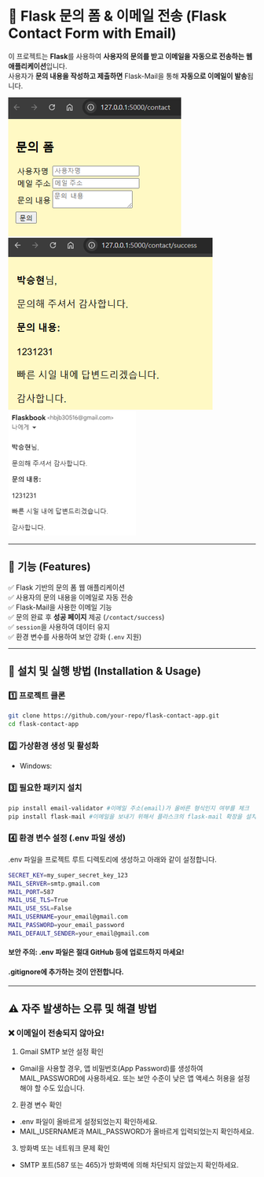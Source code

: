 # 📩 Flask 문의 폼 & 이메일 전송 (Flask Contact Form with Email)

이 프로젝트는 **Flask**를 사용하여 **사용자의 문의를 받고 이메일을 자동으로 전송하는 웹 애플리케이션**입니다.  
사용자가 **문의 내용을 작성하고 제출하면** Flask-Mail을 통해 **자동으로 이메일이 발송**됩니다.

![문의 폼 스크린샷](images/contact_form.png)  
![폼 스크린샷2](images/contact_form2.png)
![gmail](images/contact_form3.png)

---

## 🚀 기능 (Features)
✅ Flask 기반의 문의 폼 웹 애플리케이션  
✅ 사용자의 문의 내용을 이메일로 자동 전송  
✅ Flask-Mail을 사용한 이메일 기능  
✅ 문의 완료 후 **성공 페이지** 제공 (`/contact/success`)  
✅ `session`을 사용하여 데이터 유지  
✅ 환경 변수를 사용하여 보안 강화 (`.env` 지원)  

---

## 🔧 설치 및 실행 방법 (Installation & Usage)

### 1️⃣ 프로젝트 클론
```bash
git clone https://github.com/your-repo/flask-contact-app.git
cd flask-contact-app
```
### 2️⃣ 가상환경 생성 및 활성화
 - Windows:

### 3️⃣ 필요한 패키지 설치

```bash
pip install email-validator #이메일 주소(email)가 올바른 형식인지 여부를 체크
pip install flask-mail #이메일을 보내기 위해서 플라스크의 flask-mail 확장을 설치
```

### 4️⃣ 환경 변수 설정 (.env 파일 생성)

.env 파일을 프로젝트 루트 디렉토리에 생성하고 아래와 같이 설정합니다.

```bash
SECRET_KEY=my_super_secret_key_123
MAIL_SERVER=smtp.gmail.com
MAIL_PORT=587
MAIL_USE_TLS=True
MAIL_USE_SSL=False
MAIL_USERNAME=your_email@gmail.com
MAIL_PASSWORD=your_email_password
MAIL_DEFAULT_SENDER=your_email@gmail.com
```
#### 보안 주의: .env 파일은 절대 GitHub 등에 업로드하지 마세요!
#### .gitignore에 추가하는 것이 안전합니다.

---

## ⚠️ 자주 발생하는 오류 및 해결 방법
### ❌ 이메일이 전송되지 않아요!
1. Gmail SMTP 보안 설정 확인
- Gmail을 사용할 경우, 앱 비밀번호(App Password)를 생성하여 MAIL_PASSWORD에 사용하세요.
    또는 보안 수준이 낮은 앱 액세스 허용을 설정해야 할 수도 있습니다.

2. 환경 변수 확인

- .env 파일이 올바르게 설정되었는지 확인하세요.
- MAIL_USERNAME과 MAIL_PASSWORD가 올바르게 입력되었는지 확인하세요.

3. 방화벽 또는 네트워크 문제 확인

- SMTP 포트(587 또는 465)가 방화벽에 의해 차단되지 않았는지 확인하세요.